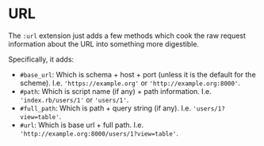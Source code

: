 # URL

The `:url` extension just adds a few methods which cook the raw request
information about the URL into something more digestible.

Specifically, it adds:

- `#base_url`: Which is schema + host + port (unless it is the default for the scheme). I.e. `'https://example.org'` or `'http://example.org:8000'`.
- `#path`: Which is script name (if any) + path information. I.e. `'index.rb/users/1'` or `'users/1'`.
- `#full_path`: Which is path + query string (if any). I.e. `'users/1?view=table'`.
- `#url`: Which is base url + full path. I.e. `'http://example.org:8000/users/1?view=table'`.
